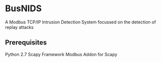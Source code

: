 # BusNIDS

A Modbus TCP/IP Intrusion Detection System focussed on the detection of replay attacks

## Prerequisites
Python 2.7
Scapy Framework
Modbus Addon for Scapy
